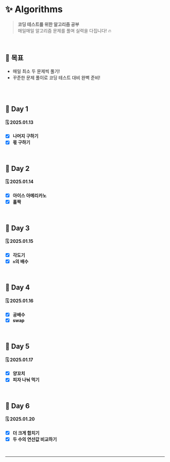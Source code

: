 # ✨ Algorithms

> **코딩 테스트를 위한 알고리즘 공부**  
> 매일매일 알고리즘 문제를 풀며 실력을 다집니다! 🔥

<br>

## 🎯 목표

- 매일 최소 두 문제씩 풀기!
- 꾸준한 문제 풀이로 코딩 테스트 대비 완벽 준비!

<br>
<br>

## 🌻 Day 1

#### 🗓️ 2025.01.13

- [x] **나머지 구하기**
- [x] **몫 구하기**

<br>

## 🌻 Day 2

#### 🗓️ 2025.01.14

- [x] **아이스 아메리카노**
- [x] **홀짝**

<br>

## 🌻 Day 3

#### 🗓️ 2025.01.15

- [x] **각도기**
- [x] **`n`의 배수**

<br>

## 🌻 Day 4

#### 🗓️ 2025.01.16

- [x] **공배수**
- [x] **swap**

<br>

## 🌻 Day 5

#### 🗓️ 2025.01.17

- [x] **양꼬치**
- [x] **피자 나눠 먹기**

<br>

## 🌻 Day 6

#### 🗓️ 2025.01.20

- [x] **더 크게 합치기**
- [x] **두 수의 연산값 비교하기**

<br>

---
